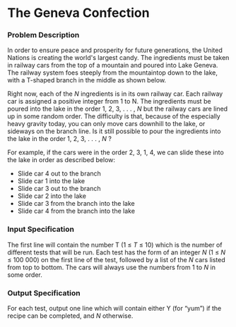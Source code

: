 # The Geneva Confection

### Problem Description
In order to ensure peace and prosperity for future generations, the United Nations is creating the world's largest candy. The ingredients must be taken in railway cars from the top of a mountain and poured into Lake Geneva. The railway system foes steeply from the mountaintop down to the lake, with a T-shaped branch in the middle as shown below.

Right now, each of the _N_ ingredients is in its own railway car. Each railway car is assigned a positive integer from 1 to N. The ingredients must be poured into the lake in the order 1, 2, 3, . . . , _N_ but the railway cars are lined up in some random order. The difficulty is that, because of the especially heavy gravity today, you can only move cars downhill to the lake, or sideways on the branch line. Is it still possible to pour the ingredients into the lake in the order 1, 2, 3, . . . , _N_ ?

For example, if the cars were in the order 2, 3, 1, 4, we can slide these into the lake in order as described below:

* Slide car 4 out to the branch
* Slide car 1 into the lake
* Slide car 3 out to the branch
* Slide car 2 into the lake
* Slide car 3 from the branch into the lake
* Slide car 4 from the branch into the lake

### Input Specification
The first line will contain the number T (1 ≤ _T_ ≤ 10) which is the number of different tests that will be run. Each test has the form of an integer _N_ (1 ≤ _N_ ≤ 100 000) on the first line of the test, followed by a list of the _N_ cars listed from top to bottom. The cars will always use the numbers from 1 to _N_ in some order.

### Output Specification
For each test, output one line which will contain either Y (for “yum”) if the recipe can be completed, and _N_ otherwise.
